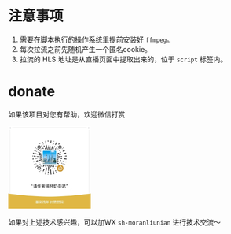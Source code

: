 # 注意事项
1. 需要在脚本执行的操作系统里提前安装好 `ffmpeg`。
2. 每次拉流之前先随机产生一个匿名cookie。
3. 拉流的 HLS 地址是从直播页面中提取出来的，位于 `script` 标签内。

# donate

如果该项目对您有帮助，欢迎微信打赏

<img src="./img/donate.jpg" width="33.3%" />

如果对上述技术感兴趣，可以加WX `sh-moranliunian` 进行技术交流～